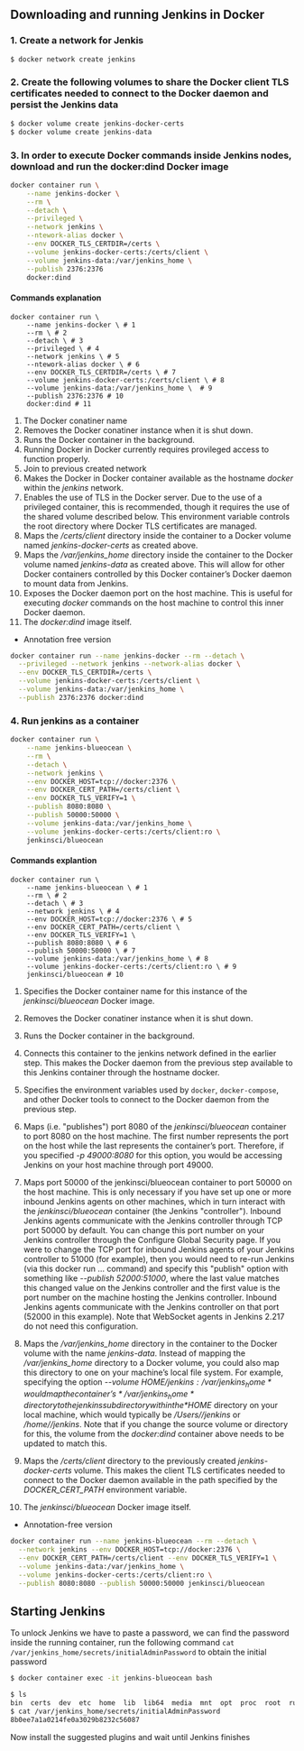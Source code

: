 ## Downloading and running Jenkins in Docker

### 1. Create a network for Jenkis

```bash
$ docker network create jenkins
```

### 2. Create the following volumes to share the Docker client TLS certificates needed to connect to the Docker daemon and persist the Jenkins data 

```bash
$ docker volume create jenkins-docker-certs 
$ docker volume create jenkins-data 
```

### 3. In order to execute Docker commands inside Jenkins nodes, download and run the docker:dind Docker image

```bash
docker container run \
    --name jenkins-docker \
    --rm \
    --detach \
    --privileged \
    --network jenkins \
    --ntework-alias docker \
    --env DOCKER_TLS_CERTDIR=/certs \
    --volume jenkins-docker-certs:/certs/client \
    --volume jenkins-data:/var/jenkins_home \
    --publish 2376:2376
    docker:dind
```

#### Commands explanation

```
docker container run \
    --name jenkins-docker \ # 1
    --rm \ # 2
    --detach \ # 3
    --privileged \ # 4
    --network jenkins \ # 5
    --ntework-alias docker \ # 6
    --env DOCKER_TLS_CERTDIR=/certs \ # 7
    --volume jenkins-docker-certs:/certs/client \ # 8
    --volume jenkins-data:/var/jenkins_home \  # 9
    --publish 2376:2376 # 10
    docker:dind # 11
```

1. The Docker conatiner name
2. Removes the Docker conatiner instance when it is shut down.
3. Runs the Docker container in the background.
4. Running Docker in Docker currently requires provileged access to function properly.
5. Join to previous created network
6. Makes the Docker in Docker container available as the hostname _docker_ within the _jenkins_ network.
7. Enables the use of TLS in the Docker server. Due to the use of a privileged container, this is recommended, though it requires the use of the shared volume described below. This environment variable controls the root directory where Docker TLS certificates are managed.
8. Maps the _/certs/client_ directory inside the container to a Docker volume named _jenkins-docker-certs_ as created above.
9. Maps the */var/jenkins_home* directory inside the container to the Docker volume named _jenkins-data_ as created above. This will allow for other Docker containers controlled by this Docker container’s Docker daemon to mount data from Jenkins.
10. Exposes the Docker daemon port on the host machine. This is useful for executing _docker_ commands on the host machine to control this inner Docker daemon.
11. The _docker:dind_ image itself.

* Annotation free version

```bash
docker container run --name jenkins-docker --rm --detach \
  --privileged --network jenkins --network-alias docker \
  --env DOCKER_TLS_CERTDIR=/certs \
  --volume jenkins-docker-certs:/certs/client \
  --volume jenkins-data:/var/jenkins_home \
  --publish 2376:2376 docker:dind
```

### 4. Run jenkins as a container

```bash
docker container run \
    --name jenkins-blueocean \
    --rm \
    --detach \
    --network jenkins \
    --env DOCKER_HOST=tcp://docker:2376 \
    --env DOCKER_CERT_PATH=/certs/client \
    --env DOCKER_TLS_VERIFY=1 \
    --publish 8080:8080 \
    --publish 50000:50000 \
    --volume jenkins-data:/var/jenkins_home \
    --volume jenkins-docker-certs:/certs/client:ro \
    jenkinsci/blueocean
```

#### Commands explantion

```
docker container run \
    --name jenkins-blueocean \ # 1
    --rm \ # 2
    --detach \ # 3
    --network jenkins \ # 4
    --env DOCKER_HOST=tcp://docker:2376 \ # 5
    --env DOCKER_CERT_PATH=/certs/client \
    --env DOCKER_TLS_VERIFY=1 \
    --publish 8080:8080 \ # 6
    --publish 50000:50000 \ # 7
    --volume jenkins-data:/var/jenkins_home \ # 8
    --volume jenkins-docker-certs:/certs/client:ro \ # 9
    jenkinsci/blueocean # 10
```

1. Specifies the Docker container name for this instance of the _jenkinsci/blueocean_ Docker image. 

2. Removes the Docker conatiner instance when it is shut down.

3. Runs the Docker container in the background.

4. Connects this container to the jenkins network defined in the earlier step. This makes the Docker daemon from the previous step available to this Jenkins container through the hostname docker.

5. Specifies the environment variables used by `docker`, `docker-compose`, and other Docker tools to connect to the Docker daemon from the previous step.

6. Maps (i.e. "publishes") port 8080 of the _jenkinsci/blueocean_ container to port 8080 on the host machine. The first number represents the port on the host while the last represents the container’s port. Therefore, if you specified _-p 49000:8080_ for this option, you would be accessing Jenkins on your host machine through port 49000.

7. Maps port 50000 of the jenkinsci/blueocean container to port 50000 on the host machine. This is only necessary if you have set up one or more inbound Jenkins agents on other machines, which in turn interact with the _jenkinsci/blueocean_ container (the Jenkins "controller"). Inbound Jenkins agents communicate with the Jenkins controller through TCP port 50000 by default. You can change this port number on your Jenkins controller through the Configure Global Security page. If you were to change the TCP port for inbound Jenkins agents of your Jenkins controller to 51000 (for example), then you would need to re-run Jenkins (via this docker run …​ command) and specify this "publish" option with something like _--publish 52000:51000_, where the last value matches this changed value on the Jenkins controller and the first value is the port number on the machine hosting the Jenkins controller. Inbound Jenkins agents communicate with the Jenkins controller on that port (52000 in this example). Note that WebSocket agents in Jenkins 2.217 do not need this configuration.

8. Maps the */var/jenkins_home* directory in the container to the Docker volume with the name _jenkins-data_. Instead of mapping the */var/jenkins_home* directory to a Docker volume, you could also map this directory to one on your machine’s local file system. For example, specifying the option
*--volume $HOME/jenkins:/var/jenkins_home* would map the container’s */var/jenkins_home* directory to the jenkins subdirectory within the *$HOME* directory on your local machine, which would typically be */Users/<your-username>/jenkins* or */home/<your-username>/jenkins*. Note that if you change the source volume or directory for this, the volume from the _docker:dind_ container above needs to be updated to match this.

9. Maps the _/certs/client_ directory to the previously created _jenkins-docker-certs_ volume. This makes the client TLS certificates needed to connect to the Docker daemon available in the path specified by the *DOCKER_CERT_PATH* environment variable.

10. The _jenkinsci/blueocean_ Docker image itself.

* Annotation-free version

```bash
docker container run --name jenkins-blueocean --rm --detach \
  --network jenkins --env DOCKER_HOST=tcp://docker:2376 \
  --env DOCKER_CERT_PATH=/certs/client --env DOCKER_TLS_VERIFY=1 \
  --volume jenkins-data:/var/jenkins_home \
  --volume jenkins-docker-certs:/certs/client:ro \
  --publish 8080:8080 --publish 50000:50000 jenkinsci/blueocean
```

## Starting Jenkins

To unlock Jenkins we have to paste a password, we can find the password inside the running container, run the following command `cat /var/jenkins_home/secrets/initialAdminPassword` to obtain the initial password

```bash
$ docker container exec -it jenkins-blueocean bash
```

```bash
$ ls
bin  certs  dev  etc  home  lib  lib64  media  mnt  opt  proc  root  run  sbin  srv  sys  tmp  usr  var
$ cat /var/jenkins_home/secrets/initialAdminPassword 
8b0ee7a1a0214fe0a3029b8232c56087
```

Now install the suggested plugins and wait until Jenkins finishes